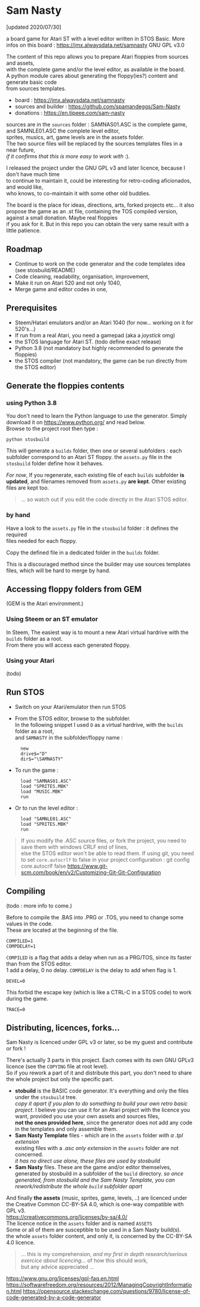 Sam Nasty
=========
[updated 2020/07/30]

a board game for Atari ST with a level editor written in STOS Basic.
More infos on this board : https://jmx.alwaysdata.net/samnasty
GNU GPL v3.0

The content of this repo allows you to prepare Atari floppies from sources and assets,  
with the complete game and/or the level editor, as available in the board.  
A python module cares about generating the floppy(ies?) content and generate basic code  
from sources templates.

- board : https://jmx.alwaysdata.net/samnasty
- sources and builder : https://github.com/spamandeggs/Sam-Nasty
- donations : https://en.tipeee.com/sam-nasty

sources are in the `sources` folder : SAMNAS01.ASC is the complete game, and SAMNLE01.ASC the complete level editor,    
sprites, musics, art, game levels are in the assets folder.  
The two source files will be replaced by the sources templates files in a near future,  
*if it confirms that this is more easy to work with* :).

I released the project under the GNU GPL v3 and later licence, because I don't have much time  
to continue to maintain it, could be interesting for retro-coding aficionados, and would like,  
who knows, to co-maintain it with some other old buddies.  

The board is the place for ideas, directions, arts, forked projects etc... it also propose the game
as an .st file, containing the TOS compiled version, against a small donation. Maybe real floppies  
if you ask for it. But in this repo you can obtain the very same result with a little patience.

Roadmap
-------

- Continue to work on the code generator and the code templates idea (see stosbuild/README)
- Code cleaning, readability, organisation, improvement,
- Make it run on Atari 520 and not only 1040,
- Merge game and editor codes in one,

Prerequisites
-------------

- Steem/Hatari emulators and/or an Atari 1040 (for now... working on it for 520's...)
- If run from a real Atari, you need a gamepad (aka a *joystick* omg)
- the STOS language for Atari ST. (todo define exact release)
- Python 3.8 (not mandatory but highly recommended to generate the floppies)
- the STOS compiler (not mandatory, the game can be run directly from the STOS editor)

Generate the floppies contents
------------------------------

### using Python 3.8

You don't need to learn the Python language to use the generator. Simply download it on https://www.python.org/ and read below.  
Browse to the project root then type :
	
	python stosbuild

This will generate a `builds` folder, then one or several subfolders : each subfolder correspond to an Atari ST floppy. 
the `assets.py` file in the `stosbuild` folder define how it behaves.  

*For now*, If you regenerate, each existing file of each `builds` subfolder **is updated**, 
and filenames removed from `assets.py` **are kept**. Other existing files are kept too.

> ... so watch out if you edit the code directly in the Atari STOS editor.

### by hand

Have a look to the `assets.py` file in the `stosbuild` folder : it defines the required  
files needed for each floppy.

Copy the defined file in a dedicated folder in the `builds` folder.

This is a discouraged method since the builder may use sources templates files, which will be hard to merge by hand.

Accessing floppy folders from GEM
---------------------------------

(GEM is the Atari environment.) 

### Using Steem or an ST emulator

In Steem, The easiest way is to mount a new Atari virtual hardrive with the `builds` folder as a root.  
From there you will access each generated floppy.

### Using your Atari

(todo)

Run STOS
--------

- Switch on your Atari/emulator then run STOS
- From the STOS editor, browse to the subfolder.  
  In the following snippet I used `D` as a virtual hardrive, with the `builds` folder as a root,  
  and `SAMNASTY` in the subfolder/floppy name :

		new
		drive$="D"
		dir$="\SAMNASTY"

- To run the game :

		load "SAMNAS01.ASC"
		load "SPRITES.MBK"
		load "MUSIC.MBK"
		run

- Or to run the level editor :

		load "SAMNLE01.ASC"
		load "SPRITES.MBK"
		run

> If you modify the .ASC source files, or fork the project, you need to save them with windows CRLF end of lines,  
> else the STOS editor won't be able to read them.
> If using git, you need to set `core.autocrlf` to false in your project configuration  :
>	git config core.autocrlf false
> https://www.git-scm.com/book/en/v2/Customizing-Git-Git-Configuration

Compiling
---------

(todo : more info to come.)

Before to compile the .BAS into .PRG or .TOS, you need to change some values in the code.  
These are located at the beginning of the file.  

	COMPILED=1
	COMPDELAY=1
	
`COMPILED` is a flag that adds a delay when run as a PRG/TOS, since its faster than from the STOS editor.  
1 add a delay, 0 no delay. `COMPDELAY` is the delay to add when flag is 1. 

	DEVEL=0
	
This forbid the escape key (which is like a CTRL-C in a STOS code) to work during the game.
	
	TRACE=0
	
Distributing, licences, forks...
--------------------------------

Sam Nasty is licenced under GPL v3 or later, so be my guest and contribute or fork !  

There's actually 3 parts in this project. Each comes with its own GNU GPLv3 licence (see the `COPYING` file at root level).  
So if you rework a part of it and distribute this part, you don't need to share the whole project but only the specific part.

- **stobuild** is the BASIC code generator. It's everything and only the files under the `stosbuild` tree.  
  *copy it apart if you plan to do something to build your own retro basic project*.
  I believe you can use it for an Atari project with the licence you want, provided you use your own assets and sources files,  
  **not the ones provided here**, since the generator does not add any code in the templates and only assemble them.
- **Sam Nasty Template** files - which are in the `assets` folder *with a .tpl extension*  
  existing files with a *.asc only extension* in the `assets` folder are not concerned.  
  *it has no direct use alone, these files are used by stosbuild*  
- **Sam Nasty** files. These are the game and/or editor themselves, generated by stosbuild in a subfolder of the `build` directory.
  *so once generated, from *stosbuild* and the *Sam Nasty Template*, you can rework/redistribute the whole `build` subfolder apart*

And finally **the assets** (music, sprites, game, levels, ..) are licenced under the Creative Common CC-BY-SA 4.0, which is one-way compatible with GPL v3.  
https://creativecommons.org/licenses/by-sa/4.0/  
The licence notice in the `assets` folder and is named `ASSETS`  
Some or all of them are susceptible to be used in a Sam Nasty build(s).  
the whole `assets` folder content, and only it, is concerned by the CC-BY-SA 4.0 licence.  

> ... this is my comprehension, *and my first in depth research/serious exercice about licencing...* of how this should work,  
> but any advice appreciated ...

https://www.gnu.org/licenses/gpl-faq.en.html
https://softwarefreedom.org/resources/2012/ManagingCopyrightInformation.html
https://opensource.stackexchange.com/questions/9780/license-of-code-generated-by-a-code-generator



